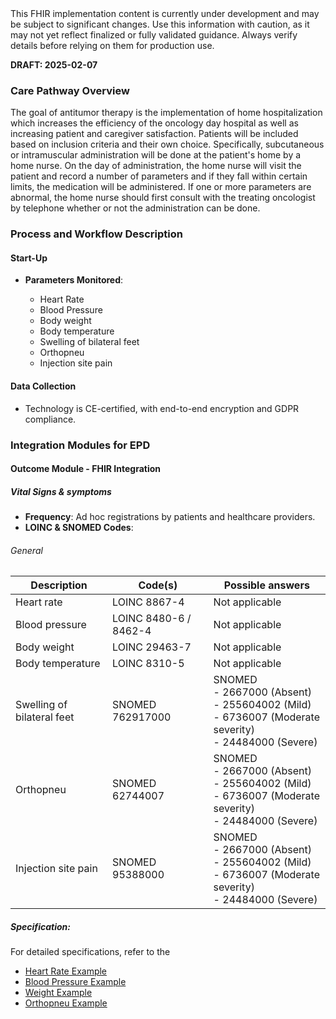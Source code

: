 <div class="stu-note">
This FHIR implementation content is currently under development and may be subject to significant changes. Use this information with caution, as it may not yet reflect finalized or fully validated guidance. Always verify details before relying on them for production use.
</div>

**DRAFT: 2025-02-07**

### Care Pathway Overview

The goal of antitumor therapy is the implementation of home hospitalization which increases the efficiency of the oncology day hospital as well as increasing patient and caregiver satisfaction. Patients will be included based on inclusion criteria and their own choice.
Specifically, subcutaneous or intramuscular administration will be done at the patient's home by a home nurse. On the day of administration, the home nurse will visit the patient and record a number of parameters and if they fall within certain limits, the medication will be administered. If one or more parameters are abnormal, the home nurse should first consult with the treating oncologist by telephone whether or not the administration can be done.

### Process and Workflow Description

#### Start-Up

- **Parameters Monitored**:

  - Heart Rate
  - Blood Pressure
  - Body weight
  - Body temperature
  - Swelling of bilateral feet
  - Orthopneu
  - Injection site pain 

#### Data Collection

- Technology is CE-certified, with end-to-end encryption and GDPR compliance.

### Integration Modules for EPD

#### Outcome Module - FHIR Integration

##### Vital Signs & symptoms

- **Frequency**: Ad hoc registrations by patients and healthcare providers.
- **LOINC & SNOMED Codes**:

###### General

<div class="table-md"></div>

| Description                | Code(s)               | Possible answers                                           |
| -------------------------- | --------------------- | ---------------------------------------------------------- |
| Heart rate                 | LOINC 8867-4          | Not applicable                                             |
| Blood pressure             | LOINC 8480-6 / 8462-4 | Not applicable                                             |
| Body weight                | LOINC 29463-7         | Not applicable                                             |
| Body temperature           | LOINC 8310-5          | Not applicable                                             |
| Swelling of bilateral feet | SNOMED 762917000      | SNOMED  <br> - 2667000 (Absent) <br> - 255604002 (Mild) <br> - 6736007 (Moderate severity) <br> - 24484000 (Severe) |
| Orthopneu                  | SNOMED 62744007       | SNOMED  <br> - 2667000 (Absent) <br> - 255604002 (Mild) <br> - 6736007 (Moderate severity) <br> - 24484000 (Severe) |
| Injection site pain        | SNOMED 95388000       | SNOMED  <br> - 2667000 (Absent) <br> - 255604002 (Mild) <br> - 6736007 (Moderate severity) <br> - 24484000 (Severe) |

##### Specification:

For detailed specifications, refer to the

- [Heart Rate Example](./Observation-HeartRateExample2.html)
- [Blood Pressure Example](./Observation-BloodPressureExample2.html)
- [Weight Example](./Observation-BodyWeightExample2.html)
- [Orthopneu Example](./Observation-OrthopneuExample.html)
